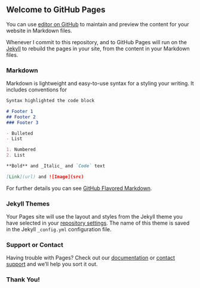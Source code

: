 ## Welcome to GitHub Pages

You can use [editor on GitHub](https://github.com/ShubhamKrSingh21/movingcar/edit/main/README.md) to maintain and preview the content for your website in Markdown files.

Whenever I commit to this repository, and to GitHub Pages will run on the [Jekyll](https://jekyllrb.com/) to rebuild the pages in your site, from the content in your Markdown files.

### Markdown

Markdown is lightweight and easy-to-use syntax for a styling your writing. It includes conventions for

```markdown
Syntax highlighted the code block

# Footer 1
## Footer 2
### Footer 3

- Bulleted
- List

1. Numbered
2. List

**Bold** and _Italic_ and `Code` text

[Link](url) and ![Image](src)
```

For further details you can see [GitHub Flavored Markdown](https://guides.github.com/features/mastering-markdown/).

### Jekyll Themes

Your Pages site will use the layout and styles from the Jekyll theme you have selected in your [repository settings](https://github.com/ShubhamKrSingh21/movingcar/settings/pages). The name of this theme is saved in the Jekyll `_config.yml` configuration file.

### Support or Contact

Having trouble with Pages? Check out our [documentation](https://docs.github.com/categories/github-pages-basics/) or [contact support](https://support.github.com/contact) and we’ll help you sort it out.

### Thank You!

